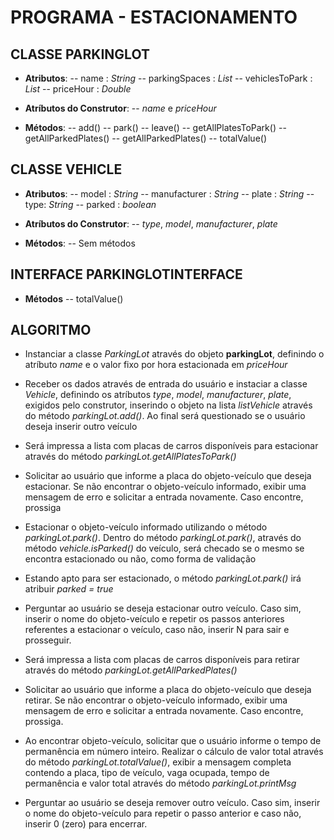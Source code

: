 # PROGRAMA - ESTACIONAMENTO

## CLASSE PARKINGLOT
- **Atributos**:
-- name : *String*
-- parkingSpaces : *List*
-- vehiclesToPark : *List*
-- priceHour : *Double*

- **Atríbutos do Construtor**:
-- *name* e *priceHour*

- **Métodos**:
-- add()
 -- park()
 -- leave()
 -- getAllPlatesToPark()
 -- getAllParkedPlates()
 -- getAllParkedPlates()
 -- totalValue()

## CLASSE VEHICLE
- **Atributos**:
-- model : *String*
 -- manufacturer : *String*
 -- plate : *String*
 -- type: *String*
 -- parked : *boolean*

- **Atríbutos do Construtor**:
 -- *type*, *model*, *manufacturer*, *plate*

- **Métodos**:
 --  Sem métodos

## INTERFACE PARKINGLOTINTERFACE
- **Métodos**
 -- totalValue()

## ALGORITMO
-  Instanciar a classe *ParkingLot* através do objeto **parkingLot**, definindo o atríbuto *name* e o valor fixo por hora estacionada em *priceHour*

-  Receber os dados através de entrada do usuário e instaciar a classe *Vehicle*, definindo os atríbutos *type*, *model*, *manufacturer*, *plate*, exigidos pelo construtor, inserindo o objeto na lista *listVehicle* através do método *parkingLot.add()*. Ao final será questionado se o usuário deseja inserir outro veículo

- Será impressa a lista com placas de carros disponíveis para estacionar através do método *parkingLot.getAllPlatesToPark()*

-  Solicitar ao usuário que informe a placa do objeto-veículo que deseja estacionar. Se não encontrar o objeto-veículo informado, exibir uma mensagem de erro e solicitar a entrada novamente. Caso encontre, prossiga

-  Estacionar o objeto-veículo informado utilizando o método *parkingLot.park()*. Dentro do método *parkingLot.park()*, através do método *vehicle.isParked()* do veículo, será checado se o mesmo se encontra estacionado ou não, como forma de validação

-  Estando apto para ser estacionado, o método *parkingLot.park()* irá atribuir *parked = true*

-  Perguntar ao usuário se deseja estacionar outro veículo. Caso sim, inserir o nome do objeto-veículo e repetir os passos anteriores referentes a estacionar o veículo, caso não, inserir N para sair e prosseguir.

- Será impressa a lista com placas de carros disponíveis para retirar através do método *parkingLot.getAllParkedPlates()*

-  Solicitar ao usuário que informe a placa do objeto-veículo que deseja retirar. Se não encontrar o objeto-veículo informado, exibir uma mensagem de erro e solicitar a entrada novamente. Caso encontre, prossiga.

-  Ao encontrar objeto-veículo, solicitar que o usuário informe o tempo de permanência em número inteiro. Realizar o cálculo de valor total através do método *parkingLot.totalValue()*, exibir a mensagem completa contendo a placa, tipo de veículo, vaga ocupada, tempo de permanência e valor total através do método *parkingLot.printMsg*

-  Perguntar ao usuário se deseja remover outro veículo. Caso sim, inserir o nome do objeto-veículo para repetir o passo anterior e caso não, inserir 0 (zero) para encerrar.
